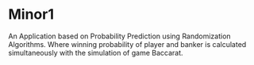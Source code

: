 # Minor1
An Application based on Probability Prediction using Randomization Algorithms. Where winning probability of player and banker is calculated simultaneously with the simulation of game Baccarat.
